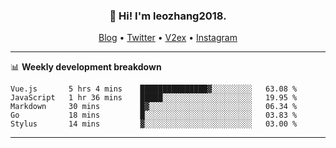 <h3 align="center">👋 Hi! I'm leozhang2018.</h3>
<p align="center">
  <a href="https://code.leozhang2018.me">Blog</a> •
  <a href="https://twitter.com/leozhang2018">Twitter</a> •
  <a href="https://www.v2ex.com/member/leozhang">V2ex</a> •
  <a href="https://www.instagram.com/leozhanghere">Instagram</a>
</p>

-------

📊 **Weekly development breakdown**
<!--START_SECTION:waka-->
```text
Vue.js       5 hrs 4 mins    ███████████████▓░░░░░░░░░   63.08 % 
JavaScript   1 hr 36 mins    █████░░░░░░░░░░░░░░░░░░░░   19.95 % 
Markdown     30 mins         █▓░░░░░░░░░░░░░░░░░░░░░░░   06.34 % 
Go           18 mins         █░░░░░░░░░░░░░░░░░░░░░░░░   03.83 % 
Stylus       14 mins         ▓░░░░░░░░░░░░░░░░░░░░░░░░   03.00 % 
```
<!--END_SECTION:waka-->
-------
